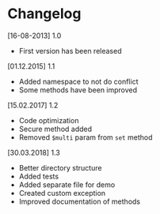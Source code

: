 # Changelog

[16-08-2013] 1.0
- First version has been released 

[01.12.2015] 1.1
- Added namespace to not do conflict 
- Some methods have been improved

[15.02.2017] 1.2
- Code optimization
- Secure method added
- Removed `$multi` param from `set` method

[30.03.2018] 1.3
- Better directory structure
- Added tests
- Added separate file for demo
- Created custom exception
- Improved documentation of methods